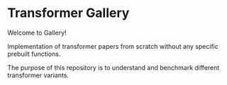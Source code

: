 # Transformer Gallery
Welcome to Gallery!

Implementation of transformer papers from scratch without any specific prebuilt functions.

The purpose of this repository is to understand and benchmark different transformer variants.


